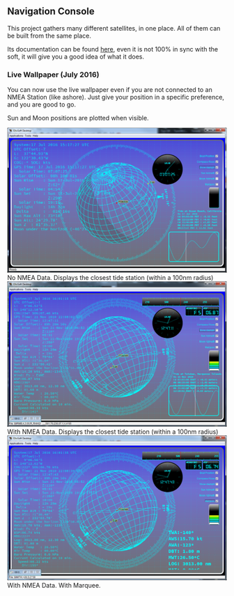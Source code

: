 ## Navigation Console
This project gathers many different satellites, in one place. All of them can be  built from the same place.

Its documentation can be found [here](https://drive.google.com/drive/folders/0B1OXF1qWHj9mZFZxUkV1cUZFblk), even it is not 100% in sync with the soft, it will give you a
good idea of what it does.

### Live Wallpaper (July 2016)
You can now use the live wallpaper even if you are not connected to an NMEA Station (like ashore).
Just give your position in a specific preference, and you are good to go.

Sun and Moon positions are plotted when visible.

![With no NMEA Data](./lwp.01.png)
No NMEA Data. Displays the closest tide station (within a 100nm radius)
![At sea with NMEA Data](./lwp.02.png)
With NMEA Data. Displays the closest tide station (within a 100nm radius)
![At sea with NMEA Data](./lwp.03.png)
With NMEA Data. With Marquee.

